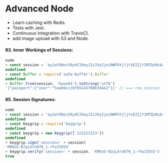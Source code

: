 # Advanced Node

* Learn caching with Redis.
* Tests with Jest.
* Continuous Integration with TravisCI.
* add image upload with S3 and Node.

#### 83. Inner Workings of Sessions:

```js
node
> const session = 'eyJwYXNzcG9ydCI6eyJ1c2VyIjoiNWFhYjljYzE2ZjY1MTQzNzA4YjMzNGUyIn19'
undefined
> const Buffer = require('safe-buffer').Buffer
undefined
> Buffer.from(session, 'base64').toString('utf8')
'{"passport":{"user":"5aab9cc16f65143708b334e2"}}' // === req.session
```

#### 85. Session Signatures:

```js
node
> const session = 'eyJwYXNzcG9ydCI6eyJ1c2VyIjoiNWFhYjljYzE2ZjY1MTQzNzA4YjMzNGUyIn19'
undefined
> const Keygrip = require('keygrip')
undefined
> const keygrip = new Keygrip(['123123123'])
undefined
> keygrip.sign('session=' + session)
'KMGn5-NJyLXro070_1-rFwJIOtU'
> keygrip.verify('session=' + session, 'KMGn5-NJyLXro070_1-rFwJIOtU')
true
```
